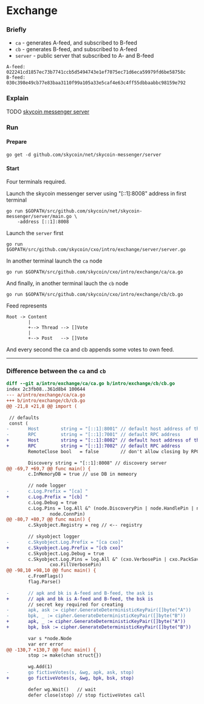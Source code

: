 Exchange
========


### Briefly

- `ca` - generates A-feed, and subscribed to B-feed
- `cb` - generates B-feed, and subscribed to A-feed
- `server` - public server that subscribed to A- and B-feed

```
A-feed: 022241cd1857ec73b7741ccb5d5494743e1ef7075ec71d6eca59979fd6be58758c
B-feed: 030c398e49cb77e83baa3110f99a105a33e5caf4e63c4ff55dbbaabbc98159e792
```


### Explain

TODO [skycoin messenger
server](https://github.com/skycoin/net/tree/master/skycoin-messenger/server)

### Run

#### Prepare

```
go get -d github.com/skycoin/net/skycoin-messenger/server
```

#### Start

Four terminals required.

Launch the skycoin messenger server using "[::1]:8008" address in first terminal
```
go run $GOPATH/src/github.com/skycoin/net/skycoin-messenger/server/main.go \
    -address [::1]:8008
```

Launch the `server` first
```
go run $GOPATH/src/github.com/skycoin/cxo/intro/exchange/server/server.go
```

In another terminal launch the `ca` node
```
go run $GOPATH/src/github.com/skycoin/cxo/intro/exchange/ca/ca.go
```

And finally, in another terminal lauch the `cb` node
```
go run $GOPATH/src/github.com/skycoin/cxo/intro/exchange/cb/cb.go
```

Feed represents
```
Root -> Content
        |
        +--> Thread --> []Vote
        |
        +--> Post   --> []Vote
```
And every second the ca and cb appends some votes to own feed.

---


### Difference between the `ca` and `cb`

```diff
diff --git a/intro/exchange/ca/ca.go b/intro/exchange/cb/cb.go
index 2c3fb08..361d8b4 100644
--- a/intro/exchange/ca/ca.go
+++ b/intro/exchange/cb/cb.go
@@ -21,8 +21,8 @@ import (
 
 // defaults
 const (
-       Host        string = "[::1]:8001" // default host address of the node
-       RPC         string = "[::1]:7001" // default RPC address
+       Host        string = "[::1]:8002" // default host address of the node
+       RPC         string = "[::1]:7002" // default RPC address
        RemoteClose bool   = false        // don't allow closing by RPC by default
 
        Discovery string = "[::1]:8008" // discovery server
@@ -69,7 +69,7 @@ func main() {
        c.InMemoryDB = true // use DB in memeory
 
        // node logger
-       c.Log.Prefix = "[ca] "
+       c.Log.Prefix = "[cb] "
        c.Log.Debug = true
        c.Log.Pins = log.All &^ (node.DiscoveryPin | node.HandlePin | node.FillPin |
                node.ConnPin)
@@ -80,7 +80,7 @@ func main() {
        c.Skyobject.Registry = reg // <-- registry
 
        // skyobject logger
-       c.Skyobject.Log.Prefix = "[ca cxo]"
+       c.Skyobject.Log.Prefix = "[cb cxo]"
        c.Skyobject.Log.Debug = true
        c.Skyobject.Log.Pins = log.All &^ (cxo.VerbosePin | cxo.PackSavePin |
                cxo.FillVerbosePin)
@@ -98,10 +98,10 @@ func main() {
        c.FromFlags()
        flag.Parse()
 
-       // apk and bk is A-feed and B-feed, the ask is
+       // apk and bk is A-feed and B-feed, the bsk is
        // secret key required for creating
-       apk, ask := cipher.GenerateDeterministicKeyPair([]byte("A"))
-       bpk, _ := cipher.GenerateDeterministicKeyPair([]byte("B"))
+       apk, _ := cipher.GenerateDeterministicKeyPair([]byte("A"))
+       bpk, bsk := cipher.GenerateDeterministicKeyPair([]byte("B"))
 
        var s *node.Node
        var err error
@@ -130,7 +130,7 @@ func main() {
        stop := make(chan struct{})
 
        wg.Add(1)
-       go fictiveVotes(s, &wg, apk, ask, stop)
+       go fictiveVotes(s, &wg, bpk, bsk, stop)
 
        defer wg.Wait()   // wait
        defer close(stop) // stop fictiveVotes call
```